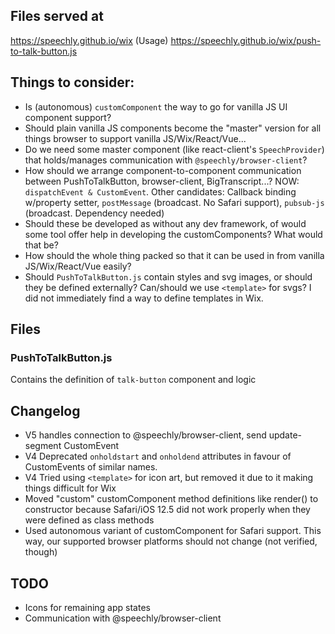 ## Files served at

https://speechly.github.io/wix (Usage)
https://speechly.github.io/wix/push-to-talk-button.js

## Things to consider:

- Is (autonomous) `customComponent` the way to go for vanilla JS UI component support?
- Should plain vanilla JS components become the "master" version for all things browser to support vanilla JS/Wix/React/Vue...
- Do we need some master component (like react-client's `SpeechProvider`) that holds/manages communication with `@speechly/browser-client`?
- How should we arrange component-to-component communication between PushToTalkButton, browser-client, BigTranscript...? NOW: `dispatchEvent & CustomEvent`. Other candidates: Callback binding w/property setter, `postMessage` (broadcast. No Safari support), `pubsub-js` (broadcast. Dependency needed)
- Should these be developed as without any dev framework, of would some tool offer help in developing the customComponents? What would that be?
- How should the whole thing packed so that it can be used in from vanilla JS/Wix/React/Vue easily?
- Should `PushToTalkButton.js` contain styles and svg images, or should they be defined externally? Can/should we use `<template>` for svgs? I did not immediately find a way to define templates in Wix.

## Files

### PushToTalkButton.js 

Contains the definition of `talk-button` component and logic

## Changelog

- V5 handles connection to @speechly/browser-client, send update-segment CustomEvent
- V4 Deprecated `onholdstart` and `onholdend` attributes in favour of CustomEvents of similar names.
- V4 Tried using `<template>` for icon art, but removed it due to it making things difficult for Wix
- Moved "custom" customComponent method definitions like render() to constructor because Safari/iOS 12.5 did not work properly when they were defined as class methods
- Used autonomous variant of customComponent for Safari support. This way, our supported browser platforms should not change (not verified, though)

## TODO

- Icons for remaining app states
- Communication with @speechly/browser-client